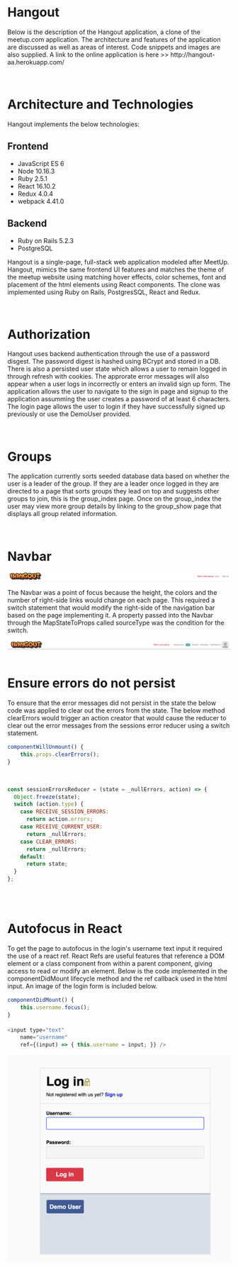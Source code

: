 <h1>Hangout</h1>
<p> Below is the description of the Hangout application, a clone of the meetup.com application.  The architecture and features of the application are discussed as well as areas of interest.  Code snippets and images are also supplied.  A link to the online application is here >> http://hangout-aa.herokuapp.com/ </p>
<br>

<h1>Architecture and Technologies</h1>
Hangout implements the below technologies:

<h2>Frontend</h2>
<ul>
<li>JavaScript ES 6</li>
<li>Node 10.16.3</li>
<li>Ruby 2.5.1</li>
<li>React 16.10.2</li>
<li>Redux 4.0.4</li>
<li>webpack 4.41.0</li>
</ul>


<h2>Backend</h2>
<ul>
<li>Ruby on Rails 5.2.3</li>
<li>PostgreSQL</li>
</ul>

<p>
Hangout is a single-page, full-stack web application modeled after MeetUp.  Hangout, mimics the same frontend UI features and matches the theme of the meetup website using matching hover effects, color schemes, font and placement of the html elements using React components.  The clone was implemented using Ruby on Rails, PostgresSQL, React and Redux.  
</p>
<br>

<h1>Authorization</h1>
<p>Hangout uses backend authentication through the use of a password disgest.  The password digest is hashed using BCrypt and stored in a DB.  There is also a persisted user state which allows a user to remain logged in through refresh with cookies. The approrate error messages will also appear when a user logs in incorrectly or enters an invalid sign up form.  The application allows the user to navigate to the sign in page and signup to the application assumming the user creates a password of at least 6 characters.  The login page allows the user to login if they have successfully signed up previously or use the DemoUser provided.
</p>
<br>

<h1>Groups</h1>
<p>The application currently sorts seeded database data based on whether the user is a leader of the group.  If they are a leader once logged in they are directed to a page that sorts groups they lead on top and suggests other groups to join, this is the group_index page.  Once on the group_index the user may view more group details by linking to the group_show page that displays all group related information.
</p>
<br>

<h1>Navbar</h1>

![Navbar](./ReadmeImages/Navbar.png)

<p>
The Navbar was a point of focus because the height, the colors and the number of right-side links would change on each page.  This required a switch statement that would modify the right-side of the navigation bar based on the page implementing it.  A property passed into the Navbar through the MapStateToProps called sourceType was the condition for the switch.
</p>

![NavbarFull](./ReadmeImages/NavbarFull.png)
<br>
<br>


<h1>Ensure errors do not persist</h1>

<p>
To ensure that the error messages did not persist in the state the below code was applied to clear out the errors from the state.  The below method clearErrors would trigger an action creator that would cause the reducer to clear out the error messages from the sessions error reducer using a switch statement.
</p>

```javascript
componentWillUnmount() {
    this.props.clearErrors();
}
```

<br>

```javascript
const sessionErrorsReducer = (state = _nullErrors, action) => {
  Object.freeze(state);
  switch (action.type) {
    case RECEIVE_SESSION_ERRORS:
      return action.errors;
    case RECEIVE_CURRENT_USER:
      return _nullErrors;
    case CLEAR_ERRORS:
      return _nullErrors;
    default:
      return state;
  }
};
```

<br>
<br>


<h1>Autofocus in React</h1>

<p>To get the page to autofocus in the login's username text input it required the use of a react ref.   React Refs are useful features that reference a DOM element or a class component from within a parent component, giving access to read or modify an element.  Below is the code implemented in the componentDidMount lifecycle method and the ref callback used in the html input.  An image of the login form is included below.</p>

```javascript
componentDidMount() {
    this.username.focus();
}

<input type="text"
    name="username"
    ref={(input) => { this.username = input; }} />
```

![Login](./ReadmeImages/Login.png)


